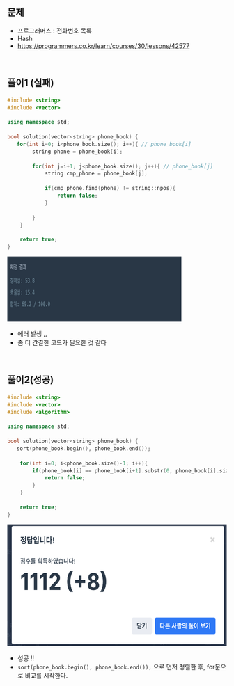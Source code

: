 ## 문제
- 프로그래머스 : 전화번호 목록
- Hash
- https://programmers.co.kr/learn/courses/30/lessons/42577

<br/>


## 풀이1 (실패)

```c++
#include <string>
#include <vector>

using namespace std;

bool solution(vector<string> phone_book) {
   for(int i=0; i<phone_book.size(); i++){ // phone_book[i]
        string phone = phone_book[i];
        
        for(int j=i+1; j<phone_book.size(); j++){ // phone_book[j]
            string cmp_phone = phone_book[j];
            
            if(cmp_phone.find(phone) != string::npos){
                return false;
            }
            
        }
    }
 
    return true;
}
```

<img src="./screenshots/prog_전화번호_실패.png" width="400" height="150">

- 에러 발생 ,,
- 좀 더 간결한 코드가 필요한 것 같다

<br/>
            


## 풀이2(성공)

```c++
#include <string>
#include <vector>
#include <algorithm>

using namespace std;

bool solution(vector<string> phone_book) {
   sort(phone_book.begin(), phone_book.end());
    
    for(int i=0; i<phone_book.size()-1; i++){
        if(phone_book[i] == phone_book[i+1].substr(0, phone_book[i].size())){
            return false;
        }
    }
    
    return true;
}
```


<img src="./screenshots/prog_전화번호_성공.png" width="600" height="280">

- 성공 ‼️
- ``` sort(phone_book.begin(), phone_book.end()); ``` 으로 먼저 정렬한 후, for문으로 비교를 시작한다.

   
<br/>   
